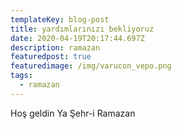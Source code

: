 ```yaml
---
templateKey: blog-post
title: yardımlarınızı bekliyoruz
date: 2020-04-19T20:17:44.697Z
description: ramazan
featuredpost: true
featuredimage: /img/varucon_vepo.png
tags:
  - ramazan
---
```

Hoş geldin Ya Şehr-i Ramazan